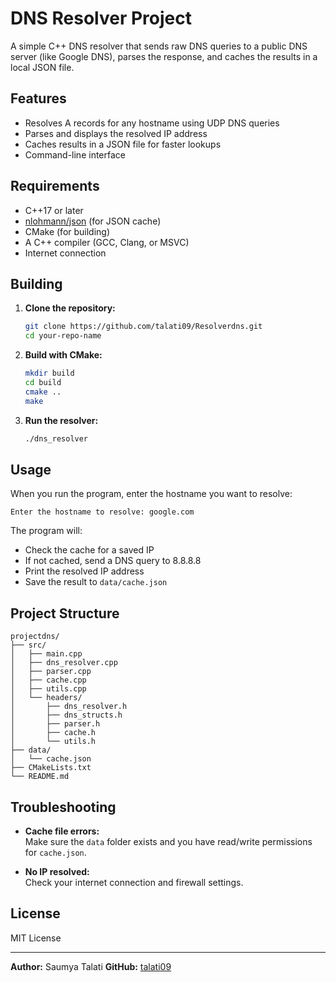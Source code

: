 # DNS Resolver Project

A simple C++ DNS resolver that sends raw DNS queries to a public DNS server (like Google DNS), parses the response, and caches the results in a local JSON file.

## Features

- Resolves A records for any hostname using UDP DNS queries
- Parses and displays the resolved IP address
- Caches results in a JSON file for faster lookups
- Command-line interface

## Requirements

- C++17 or later
- [nlohmann/json](https://github.com/nlohmann/json) (for JSON cache)
- CMake (for building)
- A C++ compiler (GCC, Clang, or MSVC)
- Internet connection

## Building

1. **Clone the repository:**
    ```sh
    git clone https://github.com/talati09/Resolverdns.git
    cd your-repo-name
    ```

2. **Build with CMake:**
    ```sh
    mkdir build
    cd build
    cmake ..
    make
    ```

3. **Run the resolver:**
    ```sh
    ./dns_resolver
    ```

## Usage

When you run the program, enter the hostname you want to resolve:

```
Enter the hostname to resolve: google.com
```

The program will:
- Check the cache for a saved IP
- If not cached, send a DNS query to 8.8.8.8
- Print the resolved IP address
- Save the result to `data/cache.json`

## Project Structure

```
projectdns/
├── src/
│   ├── main.cpp
│   ├── dns_resolver.cpp
│   ├── parser.cpp
│   ├── cache.cpp
│   ├── utils.cpp
│   └── headers/
│       ├── dns_resolver.h
│       ├── dns_structs.h
│       ├── parser.h
│       ├── cache.h
│       └── utils.h
├── data/
│   └── cache.json
├── CMakeLists.txt
└── README.md
```

## Troubleshooting

- **Cache file errors:**  
  Make sure the `data` folder exists and you have read/write permissions for `cache.json`.

- **No IP resolved:**  
  Check your internet connection and firewall settings.

## License

MIT License

---

**Author:** Saumya Talati
**GitHub:** [talati09](https://github.com/talati09)
